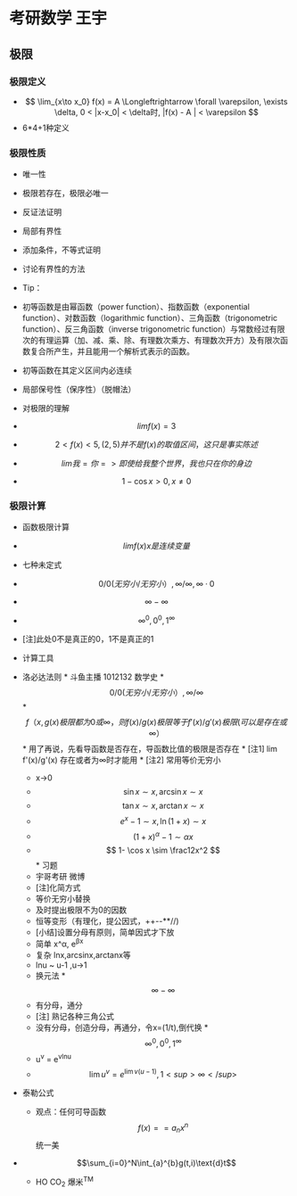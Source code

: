 # 考研数学 王宇 
## 极限
### 极限定义
* $$ \lim_{x\to x_0} f(x) = A \Longleftrightarrow  \forall \varepsilon, \exists \delta, 0 < |x-x_0| < \delta时, |f(x) - A | < \varepsilon $$
* 6*4+1种定义

### 极限性质

* 唯一性
 * 极限若存在，极限必唯一
 * 反证法证明
 
 
* 局部有界性
 * 添加条件，不等式证明
 * 讨论有界性的方法
 
 
* Tip：
 * 初等函数是由幂函数（power function）、指数函数（exponential function）、对数函数（logarithmic function）、三角函数（trigonometric function）、反三角函数（inverse trigonometric function）与常数经过有限次的有理运算（加、减、乘、除、有理数次乘方、有理数次开方）及有限次函数复合所产生，并且能用一个解析式表示的函数。
 * 初等函数在其定义区间内必连续
 
 
* 局部保号性（保序性）（脱帽法）
 * 对极限的理解 
 * $$ lim f(x) = 3 $$
 * $$ 2 < f(x) < 5 , (2,5) 并不是f(x) 的取值区间，这只是事实陈述$$
 * $$ lim我=你 => 即使给我整个世界，我也只在你的身边 $$
 * $$ 1-\cos x > 0 ,x≠0$$ 
 
 
 ### 极限计算
 * 函数极限计算
  * $$lim f(x) x是连续变量$$
  * 七种未定式
   * $$ 0/0(无穷小/无穷小）, ∞/∞, ∞·0 $$
   * $$ ∞-∞ $$
   * $$ ∞^0, 0^0, 1^∞ $$
   * [注]此处0不是真正的0，1不是真正的1
  * 计算工具
   * 洛必达法则
    * 斗鱼主播 1012132 数学史
    * $$ 0/0(无穷小/无穷小）, ∞/∞ $$
    * $$ f（x,g(x)极限都为0或∞，则f(x)/g(x)极限等于f'(x)/g'(x)极限(可以是存在或∞） $$
    * 用了再说，先看导函数是否存在，导函数比值的极限是否存在
    * [注1] lim f'(x)/g'(x) 存在或者为∞时才能用
    * [注2] 常用等价无穷小
     * x->0 
      * $$ \sin x \sim x, \arcsin x \sim x $$
      * $$ \tan x \sim x, \arctan x \sim x $$
      * $$ e^x-1 \sim x, \ln (1+x) \sim x  $$
      * $$ (1+x)^ \alpha - 1 \sim \alpha x $$
      * $$ 1- \cos x \sim \frac12x^2 $$
    * 习题
     * 宇哥考研 微博
     * [注]化简方式
      * 等价无穷小替换
      * 及时提出极限不为0的因数
      * 恒等变形（有理化，提公因式，++--**//)
     * [小结]设置分母有原则，简单因式才下放
      * 简单 x^α, e<sup>βx</sup>
      * 复杂 lnx,arcsinx,arctanx等 
      * lnu ~ u-1 ,u->1
      * 换元法
    * $$ ∞-∞ $$
      * 有分母，通分
      * [注] 熟记各种三角公式
      * 没有分母，创造分母，再通分，令x=(1/t),倒代换
    * $$ ∞^0, 0^0, 1^∞ $$
      * u<sup>v</sup> = e<sup>vlnu</sup>
      * $$ \lim u^v = e^{\lim v(u-1)} , 1<sup>∞</sup> $$
   * 泰勒公式
     * 观点：任何可导函数 $$f(x) == a_nx^n$$ 
     统一美
     
* $$\sum_{i=0}^N\int_{a}^{b}g(t,i)\text{d}t$$     
     
    * HO  CO<sub>2</sub>
爆米<sup>TM</sup>
    
 